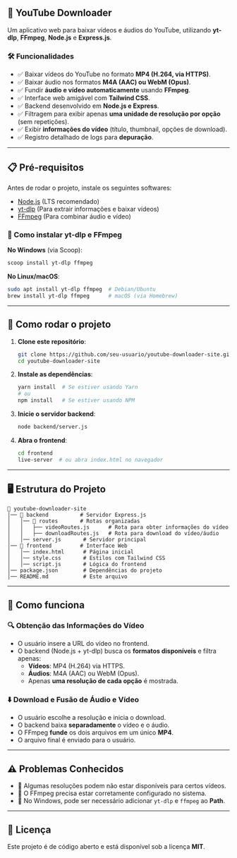 ## **📌 YouTube Downloader**
Um aplicativo web para baixar vídeos e áudios do YouTube, utilizando **yt-dlp**, **FFmpeg**, **Node.js** e **Express.js**.

### **🛠️ Funcionalidades**
- ✅ Baixar vídeos do YouTube no formato **MP4 (H.264, via HTTPS)**.
- ✅ Baixar áudio nos formatos **M4A (AAC) ou WebM (Opus)**.
- ✅ Fundir **áudio e vídeo automaticamente** usando **FFmpeg**.
- ✅ Interface web amigável com **Tailwind CSS**.
- ✅ Backend desenvolvido em **Node.js e Express**.
- ✅ Filtragem para exibir apenas **uma unidade de resolução por opção** (sem repetições).
- ✅ Exibir **informações do vídeo** (título, thumbnail, opções de download).
- ✅ Registro detalhado de logs para **depuração**.

---

## **📋 Pré-requisitos**
Antes de rodar o projeto, instale os seguintes softwares:
- [Node.js](https://nodejs.org/) (LTS recomendado)
- [yt-dlp](https://github.com/yt-dlp/yt-dlp) (Para extrair informações e baixar vídeos)
- [FFmpeg](https://ffmpeg.org/) (Para combinar áudio e vídeo)

### **🔧 Como instalar yt-dlp e FFmpeg**
**No Windows** (via Scoop):
```sh
scoop install yt-dlp ffmpeg
```
**No Linux/macOS**:
```sh
sudo apt install yt-dlp ffmpeg  # Debian/Ubuntu
brew install yt-dlp ffmpeg      # macOS (via Homebrew)
```

---

## **🚀 Como rodar o projeto**
1. **Clone este repositório**:
   ```sh
   git clone https://github.com/seu-usuario/youtube-downloader-site.git
   cd youtube-downloader-site
   ```

2. **Instale as dependências**:
   ```sh
   yarn install  # Se estiver usando Yarn
   # ou
   npm install   # Se estiver usando NPM
   ```

3. **Inicie o servidor backend**:
   ```sh
   node backend/server.js
   ```

4. **Abra o frontend**:
   ```sh
   cd frontend
   live-server  # ou abra index.html no navegador
   ```

---

## **🖥️ Estrutura do Projeto**
```
📂 youtube-downloader-site
│── 📂 backend          # Servidor Express.js
│   │── 📂 routes       # Rotas organizadas
│   │   ├── videoRoutes.js      # Rota para obter informações do vídeo
│   │   ├── downloadRoutes.js   # Rota para download do vídeo/áudio
│   │── server.js       # Servidor principal
│── 📂 frontend         # Interface Web
│   │── index.html      # Página inicial
│   │── style.css       # Estilos com Tailwind CSS
│   │── script.js       # Lógica do frontend
│── package.json        # Dependências do projeto
│── README.md           # Este arquivo
```

---

## **📝 Como funciona**
### **🔍 Obtenção das Informações do Vídeo**
- O usuário insere a URL do vídeo no frontend.
- O backend (Node.js + yt-dlp) busca os **formatos disponíveis** e filtra apenas:
  - **Vídeos**: MP4 (H.264) via HTTPS.
  - **Áudios**: M4A (AAC) ou WebM (Opus).
  - Apenas **uma resolução de cada opção** é mostrada.

### **⬇️ Download e Fusão de Áudio e Vídeo**
- O usuário escolhe a resolução e inicia o download.
- O backend baixa **separadamente** o vídeo e o áudio.
- O FFmpeg **funde** os dois arquivos em um único **MP4**.
- O arquivo final é enviado para o usuário.

---

## **⚠️ Problemas Conhecidos**
- 🔸 Algumas resoluções podem não estar disponíveis para certos vídeos.
- 🔸 O FFmpeg precisa estar corretamente configurado no sistema.
- 🔸 No Windows, pode ser necessário adicionar `yt-dlp` e `ffmpeg` ao **Path**.

---

## **📜 Licença**
Este projeto é de código aberto e está disponível sob a licença **MIT**.